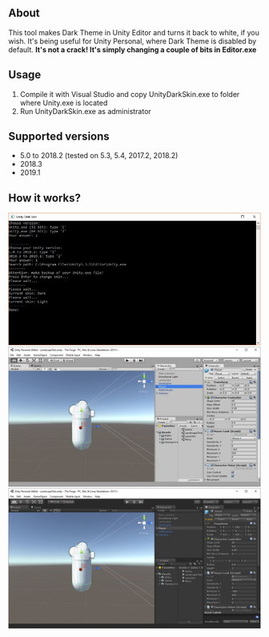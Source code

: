 ## About
This tool makes Dark Theme in Unity Editor and turns it back to white, if you wish. It's being useful for Unity Personal, where Dark Theme is disabled by default. <b>It's not a crack! It's simply changing a couple of bits in Editor.exe</b>

## Usage
1. Compile it with Visual Studio and copy UnityDarkSkin.exe to folder where Unity.exe is located
2. Run UnityDarkSkin.exe as administrator

## Supported versions
* 5.0 to 2018.2 (tested on 5.3, 5.4, 2017.2, 2018.2)
* 2018.3
* 2019.1

## How it works?

![](Media/Preview.jpg)
![](Media/LightSkin.jpg)
![](Media/DarkSkin.jpg)
